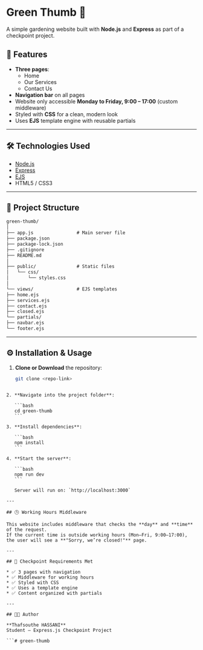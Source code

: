 # Green Thumb 🌱  
A simple gardening website built with **Node.js** and **Express** as part of a checkpoint project.  

## 📌 Features
- **Three pages**:
  - Home
  - Our Services
  - Contact Us
- **Navigation bar** on all pages
- Website only accessible **Monday to Friday, 9:00 – 17:00** (custom middleware)
- Styled with **CSS** for a clean, modern look
- Uses **EJS** template engine with reusable partials

---

## 🛠️ Technologies Used
- [Node.js](https://nodejs.org/)
- [Express](https://expressjs.com/)
- [EJS](https://ejs.co/)
- HTML5 / CSS3

---

## 📂 Project Structure

```markdown
green-thumb/
│
├── app.js                # Main server file
├── package.json
├── package-lock.json
├── .gitignore
├── README.md
│
├── public/               # Static files
│   └── css/
│       └── styles.css
│
└── views/                # EJS templates
├── home.ejs
├── services.ejs
├── contact.ejs
├── closed.ejs
└── partials/
├── navbar.ejs
└── footer.ejs

````

---

## ⚙️ Installation & Usage

1. **Clone or Download** the repository:
   ```bash
   git clone <repo-link>
````

2. **Navigate into the project folder**:

   ```bash
   cd green-thumb
   ```

3. **Install dependencies**:

   ```bash
   npm install
   ```

4. **Start the server**:

   ```bash
   npm run dev
   ```

   Server will run on: `http://localhost:3000`

---

## 🕒 Working Hours Middleware

This website includes middleware that checks the **day** and **time** of the request.
If the current time is outside working hours (Mon–Fri, 9:00–17:00),
the user will see a **"Sorry, we’re closed!"** page.

---

## 🎯 Checkpoint Requirements Met

* ✅ 3 pages with navigation
* ✅ Middleware for working hours
* ✅ Styled with CSS
* ✅ Uses a template engine
* ✅ Content organized with partials

---

## 👨‍💻 Author

**Thafsouthe HASSANI**
Student — Express.js Checkpoint Project

```# green-thumb
